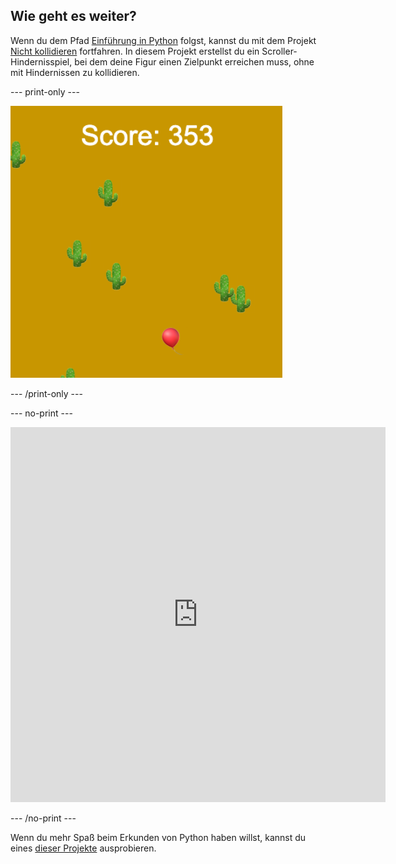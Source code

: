 ## Wie geht es weiter?

Wenn du dem Pfad [Einführung in Python](https://projects.raspberrypi.org/en/raspberrypi/python-intro) folgst, kannst du mit dem Projekt [Nicht kollidieren](https://projects.raspberrypi.org/en/projects/dont-collide) fortfahren. In diesem Projekt erstellst du ein Scroller-Hindernisspiel, bei dem deine Figur einen Zielpunkt erreichen muss, ohne mit Hindernissen zu kollidieren.

\--- print-only ---

![Eine Beispielkreation aus dem Projekt „Nicht kollidieren“, die einen Ballon zeigt, der in einer Wüste mit Kakteen schwebt](images/dont-collide.png)

\--- /print-only ---

\--- no-print ---

<iframe src="https://editor.raspberrypi.org/en/embed/viewer/dont-pop-example" width="600" height="600" frameborder="0" marginwidth="0" marginheight="0" allowfullscreen>
</iframe>

\--- /no-print ---

Wenn du mehr Spaß beim Erkunden von Python haben willst, kannst du eines [dieser Projekte](https://projects.raspberrypi.org/en/projects?software%5B%5D=python) ausprobieren.

